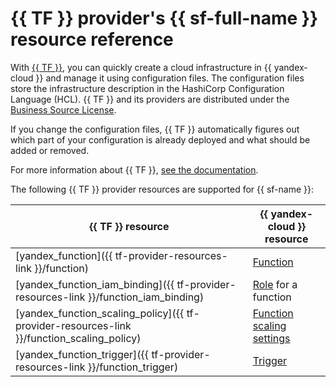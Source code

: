 # {{ TF }} provider's {{ sf-full-name }} resource reference

With [{{ TF }}](https://www.terraform.io/), you can quickly create a cloud infrastructure in {{ yandex-cloud }} and manage it using configuration files. The configuration files store the infrastructure description in the HashiCorp Configuration Language (HCL). {{ TF }} and its providers are distributed under the [Business Source License](https://github.com/hashicorp/terraform/blob/main/LICENSE).

If you change the configuration files, {{ TF }} automatically figures out which part of your configuration is already deployed and what should be added or removed.

For more information about {{ TF }}, [see the documentation](../tutorials/infrastructure-management/terraform-quickstart.md#install-terraform).

The following {{ TF }} provider resources are supported for {{ sf-name }}:

| **{{ TF }} resource** | **{{ yandex-cloud }} resource** |
| --- | --- |
| [yandex_function]({{ tf-provider-resources-link }}/function) | [Function](./concepts/function.md) |
| [yandex_function_iam_binding]({{ tf-provider-resources-link }}/function_iam_binding) | [Role](./security/index.md#roles-list.md) for a function |
| [yandex_function_scaling_policy]({{ tf-provider-resources-link }}/function_scaling_policy) | [Function scaling settings](./concepts/function.md#scaling) |
| [yandex_function_trigger]({{ tf-provider-resources-link }}/function_trigger) | [Trigger](./concepts/trigger/index.md) |
